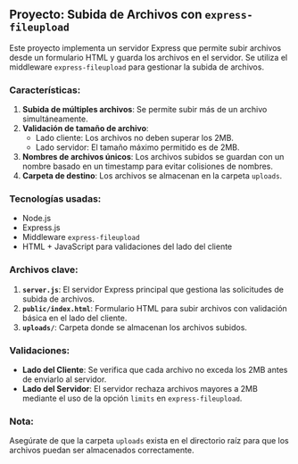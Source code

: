 ## Proyecto: Subida de Archivos con `express-fileupload`

Este proyecto implementa un servidor Express que permite subir archivos desde un formulario HTML y guarda los archivos en el servidor. Se utiliza el middleware `express-fileupload` para gestionar la subida de archivos.

### Características:
1. **Subida de múltiples archivos**: Se permite subir más de un archivo simultáneamente.
2. **Validación de tamaño de archivo**:
   - Lado cliente: Los archivos no deben superar los 2MB.
   - Lado servidor: El tamaño máximo permitido es de 2MB.
3. **Nombres de archivos únicos**: Los archivos subidos se guardan con un nombre basado en un timestamp para evitar colisiones de nombres.
4. **Carpeta de destino**: Los archivos se almacenan en la carpeta `uploads`.

### Tecnologías usadas:
- Node.js
- Express.js
- Middleware `express-fileupload`
- HTML + JavaScript para validaciones del lado del cliente

### Archivos clave:
1. **`server.js`**: El servidor Express principal que gestiona las solicitudes de subida de archivos.
2. **`public/index.html`**: Formulario HTML para subir archivos con validación básica en el lado del cliente.
3. **`uploads/`**: Carpeta donde se almacenan los archivos subidos.


### Validaciones:
- **Lado del Cliente**: Se verifica que cada archivo no exceda los 2MB antes de enviarlo al servidor.
- **Lado del Servidor**: El servidor rechaza archivos mayores a 2MB mediante el uso de la opción `limits` en `express-fileupload`.

### Nota:
Asegúrate de que la carpeta `uploads` exista en el directorio raíz para que los archivos puedan ser almacenados correctamente.